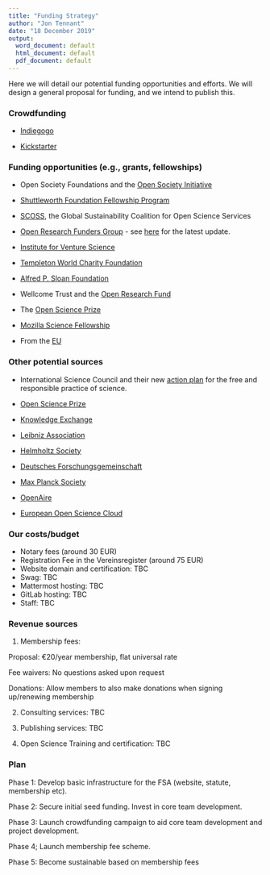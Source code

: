 ```yaml
---
title: "Funding Strategy"
author: "Jon Tennant"
date: "18 December 2019"
output:
  word_document: default
  html_document: default
  pdf_document: default
---
```


Here we will detail our potential funding opportunities and efforts. We will design a general proposal for funding, and we intend to publish this.

### Crowdfunding

*	[Indiegogo](https://www.indiegogo.com/)

* [Kickstarter](https://www.kickstarter.com/)

### Funding opportunities (e.g., grants, fellowships)

*	Open Society Foundations and the [Open Society Initiative](https://www.opensocietyfoundations.org/about/programs/open-society-initiative-europe)

* [Shuttleworth Foundation Fellowship Program](https://shuttleworthfoundation.org/fellows/)

* [SCOSS](https://scoss.org/), the Global Sustainability Coalition for Open Science Services

* [Open Research Funders Group](http://www.orfg.org/news) - see [here](http://www.orfg.org/news/2019/12/20/open-research-funders-group-reaffirms-support-for-open-science) for the latest update.

* [Institute for Venture Science](https://ivscience.org/resources/applicants)

* [Templeton World Charity Foundation](https://www.templetonworldcharity.org/)

* [Alfred P. Sloan Foundation](https://sloan.org/grants/apply)

* Wellcome Trust and the [Open Research Fund](https://wellcome.ac.uk/funding/schemes/open-research-fund)

* The [Open Science Prize](https://www.openscienceprize.org/)

* [Mozilla Science Fellowship](https://science.mozilla.org/programs/fellowships)

* From the [EU](https://ec.europa.eu/info/funding-tenders/opportunities/portal/screen/opportunities/topic-details/swafs-08-2019-2020;freeTextSearchKeyword=;typeCodes=1;statusCodes=31094501,31094502;programCode=H2020;programDivisionCode=31048026;focusAreaCode=null;crossCuttingPriorityCode=null;callCode=Default;sortQuery=openingDate;orderBy=asc;onlyTenders=false;topicListKey=topicSearchTablePageState)

### Other potential sources 

* International Science Council and their new [action plan](https://council.science/actionplan/defending-the-free-and-responsible-practice-of-science/) for the free and responsible practice of science.

* [Open Science Prize](https://www.openscienceprize.org/)

* [Knowledge Exchange](http://www.knowledge-exchange.info/)

*	[Leibniz Association](https://www.leibniz-gemeinschaft.de/en/)

* [Helmholtz Society](https://www.helmholtz.de/en/)

* [Deutsches Forschungsgemeinschaft](https://www.dfg.de/)

* [Max Planck Society](https://www.mpg.de/en)

* [OpenAire](https://www.openaire.eu/)

* [European Open Science Cloud](https://ec.europa.eu/research/openscience/index.cfm?pg=open-science-cloud)

### Our costs/budget

*	Notary fees (around 30 EUR)
*	Registration Fee in the Vereinsregister (around 75 EUR)
* Website domain and certification: TBC
* Swag: TBC
* Mattermost hosting: TBC
* GitLab hosting: TBC
* Staff: TBC

### Revenue sources

1. Membership fees:

Proposal: €20/year membership, flat universal rate

Fee waivers: No questions asked upon request

Donations: Allow members to also make donations when signing up/renewing membership

2. Consulting services: TBC

3. Publishing services: TBC

4. Open Science Training and certification: TBC

### Plan 

Phase 1: Develop basic infrastructure for the FSA (website, statute, membership etc).

Phase 2: Secure initial seed funding. Invest in core team development.

Phase 3: Launch crowdfunding campaign to aid core team development and project development.

Phase 4; Launch membership fee scheme.

Phase 5: Become sustainable based on membership fees
